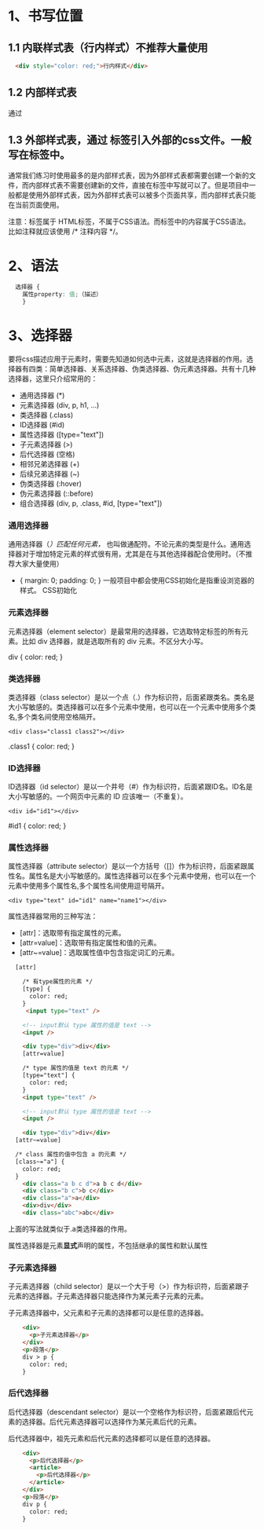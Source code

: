 # 1、书写位置
## 1.1 内联样式表（行内样式）不推荐大量使用
```html
  <div style="color: red;">行内样式</div>
```
## 1.2 内部样式表
  通过 <style>标签。可以写在网页的任意位置，但是一般写在<head>标签中。
  <style>
    div {
      color: red;
    }
  </style>
## 1.3 外部样式表，通过 <link>标签引入外部的css文件。一般写在<head>标签中。
  <link rel="stylesheet" href="./style.css">
通常我们练习时使用最多的是内部样式表，因为外部样式表都需要创建一个新的文件，而内部样式表不需要创建新的文件，直接在<head>标签中写就可以了。但是项目中一般都是使用外部样式表，因为外部样式表可以被多个页面共享，而内部样式表只能在当前页面使用。

注意：<style></style>标签属于 HTML标签，不属于CSS语法。而标签中的内容属于CSS语法。比如注释就应该使用 /* 注释内容 */。

# 2、语法
```css
  选择器 {
    属性property: 值;（描述）
    }
```

# 3、选择器
要将css描述应用于元素时，需要先知道如何选中元素，这就是选择器的作用。选择器有四类：简单选择器、关系选择器、伪类选择器、伪元素选择器。共有十几种选择器，这里只介绍常用的：

- 通用选择器 (*)
- 元素选择器 (div, p, h1, ...)
- 类选择器 (.class)
- ID选择器 (#id)
- 属性选择器 ([type="text"])
- 子元素选择器 (>)
- 后代选择器 (空格)
- 相邻兄弟选择器 (+)
- 后续兄弟选择器 (~)
- 伪类选择器 (:hover)
- 伪元素选择器 (::before)
- 组合选择器 (div, p, .class, #id, [type="text"])

### 通用选择器
通用选择器（*）匹配任何元素，* 也叫做通配符。不论元素的类型是什么。通用选择器对于增加特定元素的样式很有用，尤其是在与其他选择器配合使用时。（不推荐大家大量使用）

* {
  margin: 0;
  padding: 0;
}
一般项目中都会使用CSS初始化是指重设浏览器的样式。 CSS初始化

### 元素选择器
元素选择器（element selector）是最常用的选择器，它选取特定标签的所有元素。比如 div 选择器，就是选取所有的 div 元素。不区分大小写。

div {
  color: red;
}
### 类选择器
类选择器（class selector）是以一个点（.）作为标识符，后面紧跟类名。类名是大小写敏感的。类选择器可以在多个元素中使用，也可以在一个元素中使用多个类名,多个类名间使用空格隔开。

    <div class="class1 class2"></div>
.class1 {
  color: red;
}
### ID选择器
ID选择器（id selector）是以一个井号（#）作为标识符，后面紧跟ID名。ID名是大小写敏感的。一个网页中元素的 ID 应该唯一（不重复）。

    <div id="id1"></div>
#id1 {
  color: red;
}
### 属性选择器
属性选择器（attribute selector）是以一个方括号（[]）作为标识符，后面紧跟属性名。属性名是大小写敏感的。属性选择器可以在多个元素中使用，也可以在一个元素中使用多个属性名,多个属性名间使用逗号隔开。

    <div type="text" id="id1" name="name1"></div>
属性选择器常用的三种写法：

- [attr]：选取带有指定属性的元素。
- [attr=value]：选取带有指定属性和值的元素。
- [attr~=value]：选取属性值中包含指定词汇的元素。

```html
  [attr]

    /* 有type属性的元素 */
    [type] {
      color: red;
    }
     <input type="text" />

    <!-- input默认 type 属性的值是 text -->
    <input />

    <div type="div">div</div>
    [attr=value]

    /* type 属性的值是 text 的元素 */
    [type="text"] {
      color: red;
    }
    <input type="text" />

    <!-- input默认 type 属性的值是 text -->
    <input />

    <div type="div">div</div>
  [attr~=value]

  /* class 属性的值中包含 a 的元素 */
  [class~="a"] {
    color: red;
  }
    <div class="a b c d">a b c d</div>
    <div class="b c">b c</div>
    <div class="a">a</div>
    <div>div</div>
    <div class="abc">abc</div>
```
上面的写法就类似于.a类选择器的作用。

属性选择器是元素**显式**声明的属性，不包括继承的属性和默认属性

### 子元素选择器
子元素选择器（child selector）是以一个大于号（>）作为标识符，后面紧跟子元素的选择器。子元素选择器只能选择作为某元素子元素的元素。

子元素选择器中，父元素和子元素的选择都可以是任意的选择器。
```html
    <div>
      <p>子元素选择器</p>
    </div>
    <p>段落</p>
    div > p {
      color: red;
    }
  ```
### 后代选择器
后代选择器（descendant selector）是以一个空格作为标识符，后面紧跟后代元素的选择器。后代元素选择器可以选择作为某元素后代的元素。

后代选择器中，祖先元素和后代元素的选择都可以是任意的选择器。

```html
    <div>
      <p>后代选择器</p>
      <article>
        <p>后代选择器</p>
      </article>
    </div>
    <p>段落</p>
    div p {
      color: red;
    }
```

